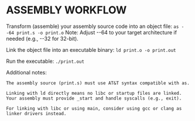 # ASSEMBLY WORKFLOW

Transform (assemble) your assembly source code into an object file:
    `as --64 print.s -o print.o`
Note: Adjust --64 to your target architecture if needed (e.g., --32 for 32-bit).

Link the object file into an executable binary:
    `ld print.o -o print.out`

Run the executable:
    `./print.out`


Additional notes:

    The assembly source (print.s) must use AT&T syntax compatible with as.

    Linking with ld directly means no libc or startup files are linked. Your assembly must provide _start and handle syscalls (e.g., exit).

    For linking with libc or using main, consider using gcc or clang as linker drivers instead.

